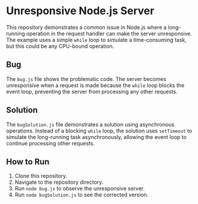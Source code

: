 # Unresponsive Node.js Server

This repository demonstrates a common issue in Node.js where a long-running operation in the request handler can make the server unresponsive. The example uses a simple `while` loop to simulate a time-consuming task, but this could be any CPU-bound operation.

## Bug

The `bug.js` file shows the problematic code.  The server becomes unresponsive when a request is made because the `while` loop blocks the event loop, preventing the server from processing any other requests.

## Solution

The `bugSolution.js` file demonstrates a solution using asynchronous operations. Instead of a blocking `while` loop, the solution uses `setTimeout` to simulate the long-running task asynchronously, allowing the event loop to continue processing other requests.

## How to Run

1. Clone this repository.
2. Navigate to the repository directory.
3. Run `node bug.js` to observe the unresponsive server.
4. Run `node bugSolution.js` to see the corrected version.